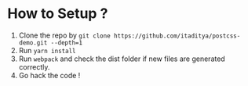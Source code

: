 # How to Setup ?
 1. Clone the repo by `git clone https://github.com/itaditya/postcss-demo.git --depth=1`
 2. Run `yarn install`
 3. Run `webpack` and check the dist folder if new files are generated correctly.
 4. Go hack the code ! 
